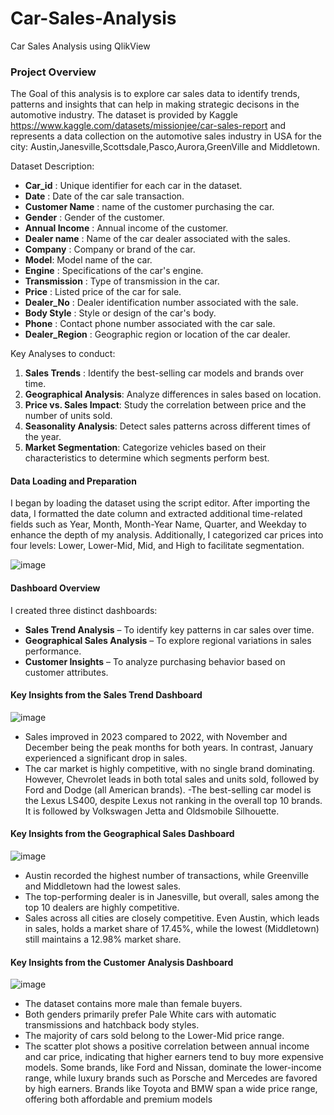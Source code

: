 # Car-Sales-Analysis
Car Sales Analysis using QlikView

### Project Overview
The Goal of this analysis is to explore car sales data to identify trends, patterns and insights that can help in making strategic decisons in the automotive industry.
The dataset is provided by Kaggle https://www.kaggle.com/datasets/missionjee/car-sales-report and represents a data collection on the automotive sales industry in USA for the city: Austin,Janesville,Scottsdale,Pasco,Aurora,GreenVille and Middletown. 

Dataset Description:
- **Car_id** : Unique identifier for each car in the dataset.
- **Date** : Date of the car sale transaction.
- **Customer Name** : name of the customer purchasing the car.
- **Gender** : Gender of the customer.
- **Annual Income** : Annual income of the customer.
- **Dealer name** : Name of the car dealer associated with the sales.
- **Company** : Company or brand of the car.
- **Model**: Model name of the car.
- **Engine** : Specifications of the car's engine.
- **Transmission** : Type of transmission in the car.
- **Price** : Listed price of the car for sale.
- **Dealer_No** : Dealer identification number associated with the sale.
- **Body Style** : Style or design of the car's body.
- **Phone** : Contact phone number associated with the car sale.
- **Dealer_Region** : Geographic region or location of the car dealer.
  
Key Analyses to conduct:
1. **Sales Trends** : Identify the best-selling car models and brands over time.
2. **Geographical Analysis**: Analyze differences in sales based on location.
3. **Price vs. Sales Impact**: Study the correlation between price and the number of units sold.
4. **Seasonality Analysis**: Detect sales patterns across different times of the year.
5. **Market Segmentation**: Categorize vehicles based on their characteristics to determine which segments perform best.

#### Data Loading and Preparation
I began by loading the dataset using the script editor. After importing the data, I formatted the date column and extracted additional time-related fields such as Year, Month, Month-Year Name, Quarter, and Weekday to enhance the depth of my analysis.
Additionally, I categorized car prices into four levels: Lower, Lower-Mid, Mid, and High to facilitate segmentation.

![image](https://github.com/user-attachments/assets/8ee284d4-4321-45e9-b135-a08c7ec55ba8)



#### Dashboard Overview
I created three distinct dashboards:

- **Sales Trend Analysis** – To identify key patterns in car sales over time.
- **Geographical Sales Analysis** – To explore regional variations in sales performance.
- **Customer Insights** – To analyze purchasing behavior based on customer attributes.

#### Key Insights from the Sales Trend Dashboard

![image](https://github.com/user-attachments/assets/ddd2fb67-12cd-4cff-a0e9-84c421d623fb)



- Sales improved in 2023 compared to 2022, with November and December being the peak months for both years. In contrast, January experienced a significant drop in sales.
- The car market is highly competitive, with no single brand dominating. However, Chevrolet leads in both total sales and units sold, followed by Ford and Dodge (all American brands).
-The best-selling car model is the Lexus LS400, despite Lexus not ranking in the overall top 10 brands. It is followed by Volkswagen Jetta and Oldsmobile Silhouette.

#### Key Insights from the Geographical Sales Dashboard

![image](https://github.com/user-attachments/assets/448ad25c-47dc-48dc-b249-3b54ca61ea88)



- Austin recorded the highest number of transactions, while Greenville and Middletown had the lowest sales.
- The top-performing dealer is in Janesville, but overall, sales among the top 10 dealers are highly competitive.
- Sales across all cities are closely competitive. Even Austin, which leads in sales, holds a market share of 17.45%, while the lowest (Middletown) still maintains a 12.98% market share.

#### Key Insights from the Customer Analysis Dashboard

![image](https://github.com/user-attachments/assets/2afd55ac-08b5-4ddb-8a03-084a106a18be)


- The dataset contains more male than female buyers.
- Both genders primarily prefer Pale White cars with automatic transmissions and hatchback body styles.
- The majority of cars sold belong to the Lower-Mid price range.
- The scatter plot shows a positive correlation between annual income and car price, indicating that higher earners tend to buy more expensive models. Some brands, like Ford and Nissan, dominate the lower-income range, while luxury brands such as Porsche and Mercedes are favored by high earners. Brands like Toyota and BMW span a wide price range, offering both affordable and premium models





   

